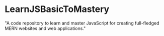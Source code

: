 # LearnJSBasicToMastery
"A code repository to learn and master JavaScript for creating full-fledged MERN websites and web applications."
